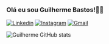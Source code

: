 ### Olá eu sou Guilherme Bastos!✌🏻 

[![Linkedin](https://img.shields.io/badge/LinkedIn-0077B5?style=for-the-badge&logo=linkedin&logoColor=white)](https://www.linkedin.com/public-profile/settings?lipi=urn%3Ali%3Apage%3Ad_flagship3_profile_self_edit_contact-info%3BeRSp07LiQfatkVpdIteTwQ%3D%3D)
[![Instagram](https://img.shields.io/badge/Instagram-E4405F?style=for-the-badge&logo=instagram&logoColor=white)](https://instagram.com/gui_bass4)
[![Gmail](https://img.shields.io/badge/Gmail-D14836?style=for-the-badge&logo=gmail&logoColor=white)](https://gmail.com/go9006811@gmail.com)

![Guilherme GitHub stats](https://github-readme-stats.vercel.app/api?username=Guilherme&show_icons=true&theme=merko)
